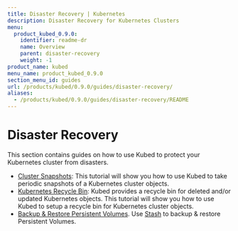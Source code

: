 ```yaml
---
title: Disaster Recovery | Kubernetes
description: Disaster Recovery for Kubernetes Clusters
menu:
  product_kubed_0.9.0:
    identifier: readme-dr
    name: Overview
    parent: disaster-recovery
    weight: -1
product_name: kubed
menu_name: product_kubed_0.9.0
section_menu_id: guides
url: /products/kubed/0.9.0/guides/disaster-recovery/
aliases:
  - /products/kubed/0.9.0/guides/disaster-recovery/README
---
```


# Disaster Recovery

This section contains guides on how to use Kubed to protect your Kubernetes cluster from disasters.

  - [Cluster Snapshots](/products/kubed/0.9.0/guides/disaster-recovery/cluster-snapshot): This tutorial will show you how to use Kubed to take periodic snapshots of a Kubernetes cluster objects.
  - [Kubernetes Recycle Bin](/products/kubed/0.9.0/guides/disaster-recovery/recycle-bin): Kubed provides a recycle bin for deleted and/or updated Kubernetes objects. This tutorial will show you how to use Kubed to setup a recycle bin for Kubernetes cluster objects.
  - [Backup & Restore Persistent Volumes](/products/kubed/0.9.0/guides/disaster-recovery/stash). Use [Stash](https://appscode.com/products/stash) to backup & restore Persistent Volumes.
